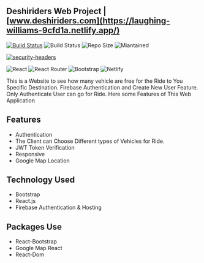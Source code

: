 ## Deshiriders Web Project |  [www.deshiriders.com](https://laughing-williams-9cfd1a.netlify.app/)

[![Build Status](https://travis-ci.org/joemccann/dillinger.svg?branch=master)](https://travis-ci.org/joemccann/dillinger) 
![Build Status](https://img.shields.io/spiget/stars/9089)
![Repo Size](https://img.shields.io/github/repo-size/Aminul-Islam565688/deshi-riders)
![Miantained](https://img.shields.io/badge/Maintained%3F-yes-green.svg)

[![security-headers](https://img.shields.io/badge/LinkedIn-0077B5?style=for-the-badge&logo=linkedin&logoColor=white)](https://www.linkedin.com/in/aminul-islam-03907814b/) 

![React](https://img.shields.io/badge/React-20232A?style=for-the-badge&logo=react&logoColor=61DAFB)
![React Router](https://img.shields.io/badge/React_Router-CA4245?style=for-the-badge&logo=react-router&logoColor=white)
![Bootstrap](https://img.shields.io/badge/Bootstrap-563D7C?style=for-the-badge&logo=bootstrap&logoColor=white)
![Netlify](https://img.shields.io/badge/Netlify-00C7B7?style=for-the-badge&logo=netlify&logoColor=white)

This is a Website to see how many vehicle are free for the Ride to You Specific Destination. Firebase Authentication and Create New User Feature. Only Authenticate User can go for Ride. Here some Features of This Web Application

## Features

- Authentication
- The Client can Choose Different types of Vehicles for Ride.
- JWT Token Verification
- Responsive
- Google Map Location

## Technology Used
- Bootstrap
- React.js
- Firebase Authentication & Hosting

## Packages Use
- React-Bootstrap
- Google Map React
- React-Dom
